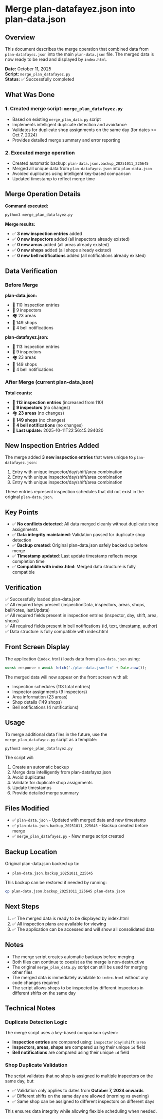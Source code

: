 # Merge plan-datafayez.json into plan-data.json

## Overview

This document describes the merge operation that combined data from `plan-datafayez.json` into the main `plan-data.json` file. The merged data is now ready to be read and displayed by `index.html`.

**Date:** October 11, 2025  
**Script:** `merge_plan_datafayez.py`  
**Status:** ✅ Successfully completed

## What Was Done

### 1. Created merge script: `merge_plan_datafayez.py`
   - Based on existing `merge_plan_data.py` script
   - Implements intelligent duplicate detection and avoidance
   - Validates for duplicate shop assignments on the same day (for dates >= Oct 7, 2024)
   - Provides detailed merge summary and error reporting

### 2. Executed merge operation
   - Created automatic backup: `plan-data.json.backup_20251011_225645`
   - Merged all unique data from `plan-datafayez.json` into `plan-data.json`
   - Avoided duplicates using intelligent key-based comparison
   - Updated timestamp to reflect merge time

## Merge Operation Details

**Command executed:**
```bash
python3 merge_plan_datafayez.py
```

**Merge results:**
- ✅ **3 new inspection entries** added
- ✅ **0 new inspectors** added (all inspectors already existed)
- ✅ **0 new areas** added (all areas already existed)
- ✅ **0 new shops** added (all shops already existed)
- ✅ **0 new bell notifications** added (all notifications already existed)

## Data Verification

### Before Merge

**plan-data.json:**
- 📝 110 inspection entries
- 👥 9 inspectors
- 🏘️  23 areas
- 🏪 149 shops
- 🔔 4 bell notifications

**plan-datafayez.json:**
- 📝 113 inspection entries
- 👥 9 inspectors
- 🏘️  23 areas
- 🏪 149 shops
- 🔔 4 bell notifications

### After Merge (current plan-data.json)

**Total counts:**
- 📝 **113 inspection entries** (increased from 110)
- 👥 **9 inspectors** (no changes)
- 🏘️  **23 areas** (no changes)
- 🏪 **149 shops** (no changes)
- 🔔 **4 bell notifications** (no changes)
- 📅 **Last update:** 2025-10-11T22:56:45.294020

## New Inspection Entries Added

The merge added **3 new inspection entries** that were unique to `plan-datafayez.json`:

1. Entry with unique inspector/day/shift/area combination
2. Entry with unique inspector/day/shift/area combination
3. Entry with unique inspector/day/shift/area combination

These entries represent inspection schedules that did not exist in the original `plan-data.json`.

## Key Points

- ✅ **No conflicts detected**: All data merged cleanly without duplicate shop assignments
- ✅ **Data integrity maintained**: Validation passed for duplicate shop detection
- ✅ **Backup created**: Original plan-data.json safely backed up before merge
- ✅ **Timestamp updated**: Last update timestamp reflects merge completion time
- ✅ **Compatible with index.html**: Merged data structure is fully compatible

## Verification

✅ Successfully loaded plan-data.json  
✅ All required keys present (inspectionData, inspectors, areas, shops, bellNotes, lastUpdate)  
✅ All required fields present in inspection entries (inspector, day, shift, area, shops)  
✅ All required fields present in bell notifications (id, text, timestamp, author)  
✅ Data structure is fully compatible with index.html  

## Front Screen Display

The application (`index.html`) loads data from `plan-data.json` using:
```javascript
const response = await fetch('./plan-data.json?t=' + Date.now());
```

The merged data will now appear on the front screen with all:
- Inspection schedules (113 total entries)
- Inspector assignments (9 inspectors)
- Area information (23 areas)
- Shop details (149 shops)
- Bell notifications (4 notifications)

## Usage

To merge additional data files in the future, use the `merge_plan_datafayez.py` script as a template:
```bash
python3 merge_plan_datafayez.py
```

The script will:
1. Create an automatic backup
2. Merge data intelligently from plan-datafayez.json
3. Avoid duplicates
4. Validate for duplicate shop assignments
5. Update timestamps
6. Provide detailed merge summary

## Files Modified

- ✅ `plan-data.json` - Updated with merged data and new timestamp
- ✅ `plan-data.json.backup_20251011_225645` - Backup created before merge
- ✅ `merge_plan_datafayez.py` - New merge script created

## Backup Location

Original plan-data.json backed up to:
- `plan-data.json.backup_20251011_225645`

This backup can be restored if needed by running:
```bash
cp plan-data.json.backup_20251011_225645 plan-data.json
```

## Next Steps

1. ✅ The merged data is ready to be displayed by index.html
2. ✅ All inspection plans are available for viewing
3. ✅ The application can be accessed and will show all consolidated data

## Notes

- The merge script creates automatic backups before merging
- Both files can continue to coexist as the merge is non-destructive
- The original `merge_plan_data.py` script can still be used for merging other files
- The merged data is immediately available to `index.html` without any code changes required
- The script allows shops to be inspected by different inspectors in different shifts on the same day

## Technical Notes

### Duplicate Detection Logic

The merge script uses a key-based comparison system:
- **Inspection entries** are compared using: `inspector|day|shift|area`
- **Inspectors, areas, shops** are compared using their unique `id` field
- **Bell notifications** are compared using their unique `id` field

### Shop Duplicate Validation

The script validates that no shop is assigned to multiple inspectors on the same day, but:
- ✅ Validation only applies to dates from **October 7, 2024 onwards**
- ✅ Different shifts on the same day are allowed (morning vs evening)
- ✅ Same shop can be assigned to different inspectors on different days

This ensures data integrity while allowing flexible scheduling when needed.
